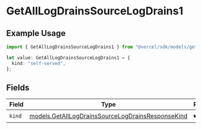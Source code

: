 # GetAllLogDrainsSourceLogDrains1

## Example Usage

```typescript
import { GetAllLogDrainsSourceLogDrains1 } from "@vercel/sdk/models/getalllogdrainsop.js";

let value: GetAllLogDrainsSourceLogDrains1 = {
  kind: "self-served",
};
```

## Fields

| Field                                                                                                        | Type                                                                                                         | Required                                                                                                     | Description                                                                                                  |
| ------------------------------------------------------------------------------------------------------------ | ------------------------------------------------------------------------------------------------------------ | ------------------------------------------------------------------------------------------------------------ | ------------------------------------------------------------------------------------------------------------ |
| `kind`                                                                                                       | [models.GetAllLogDrainsSourceLogDrainsResponseKind](../models/getalllogdrainssourcelogdrainsresponsekind.md) | :heavy_check_mark:                                                                                           | N/A                                                                                                          |
